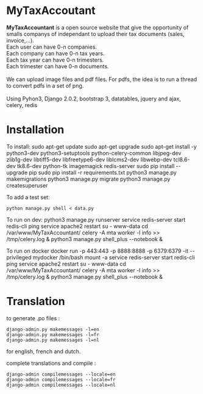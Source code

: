 # MyTaxAccoutant
**MyTaxAccountant** is a open source website that give the opportunity of smalls companys of independant to upload their tax documents (sales, invoice,...).<br>
Each user can have 0-n companies.<br>
Each company can have 0-n tax years.<br>
Each tax year can have 0-n trimesters.<br>
Each trimester can have 0-n documents.<br>
<br>
We can upload image files and pdf files. For pdfs, the idea is to run a thread to convert pdfs in a set of png.<br>
<br>
Using Pyhon3, Django 2.0.2, bootstrap 3, datatables, jquery and ajax, celery, redis

Installation
============

To install:
	sudo apt-get update
	sudo apt-get upgrade
	sudo apt-get install -y python3-dev python3-setuptools python-celery-common libjpeg-dev zlib1g-dev libtiff5-dev libfreetype6-dev liblcms2-dev libwebp-dev tcl8.6-dev tk8.6-dev python-tk imagemagick redis-server
	sudo pip install --upgrade pip
	sudo pip install -r requirements.txt
	python3 manage.py makemigrations
	python3 manage.py migrate
	python3 manage.py createsuperuser

To add a test set:

	python manage.py shell < data.py

To run on dev:
	python3 manage.py runserver
	service redis-server start
	redis-cli ping
	service apache2 restart
	su - www-data
	cd /var/www/MyTaxAccountant/
	celery -A mta worker -l info >> /tmp/celery.log &
	python3 manage.py shell_plus --notebook &
	
To run on docker
	docker run -p 443:443 -p 8888:8888 -p 6379:6379 -it --privileged mydocker /bin/bash
	mount -a
	service redis-server start
	redis-cli ping
	service apache2 restart
	su - www-data
	cd /var/www/MyTaxAccountant/
	celery -A mta worker -l info >> /tmp/celery.log &
	python3 manage.py shell_plus --notebook &

Translation
===========

to generate .po files : 

	django-admin.py makemessages -l=en
	django-admin.py makemessages -l=fr
	django-admin.py makemessages -l=nl

for english, french and dutch.

complete translations and compile :

	django-admin compilemessages --locale=en
	django-admin compilemessages --locale=fr
	django-admin compilemessages --locale=nl


